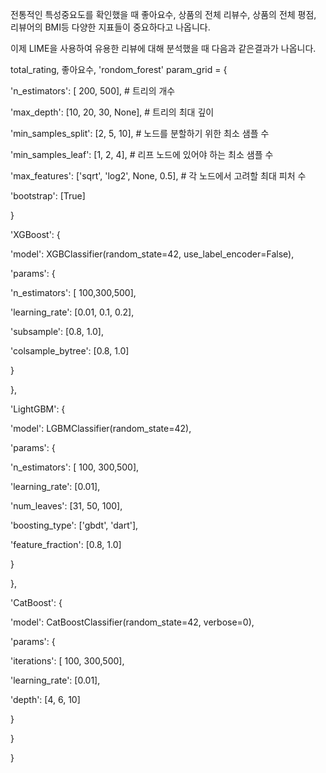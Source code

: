 전통적인 특성중요도를 확인했을 때
좋아요수, 상품의 전체 리뷰수, 상품의 전체 평점, 리뷰어의 BMI등 다양한 지표들이 중요하다고 나옵니다.

이제 LIME을 사용하여 유용한 리뷰에 대해 분석했을 때 다음과 같은결과가 나옵니다.

total_rating, 좋아요수, 
'rondom_forest'
param_grid = {

'n_estimators': [ 200, 500], # 트리의 개수

'max_depth': [10, 20, 30, None], # 트리의 최대 깊이

'min_samples_split': [2, 5, 10], # 노드를 분할하기 위한 최소 샘플 수

'min_samples_leaf': [1, 2, 4], # 리프 노드에 있어야 하는 최소 샘플 수

'max_features': ['sqrt', 'log2', None, 0.5], # 각 노드에서 고려할 최대 피처 수

'bootstrap': [True]

}

'XGBoost': {

'model': XGBClassifier(random_state=42, use_label_encoder=False),

'params': {

'n_estimators': [ 100,300,500],

'learning_rate': [0.01, 0.1, 0.2],

'subsample': [0.8, 1.0],

'colsample_bytree': [0.8, 1.0]

}

},

'LightGBM': {

'model': LGBMClassifier(random_state=42),

'params': {

'n_estimators': [ 100, 300,500],

'learning_rate': [0.01],

'num_leaves': [31, 50, 100],

'boosting_type': ['gbdt', 'dart'],

'feature_fraction': [0.8, 1.0]

}

},

'CatBoost': {

'model': CatBoostClassifier(random_state=42, verbose=0),

'params': {

'iterations': [ 100, 300,500],

'learning_rate': [0.01],

'depth': [4, 6, 10]

}

}

}

